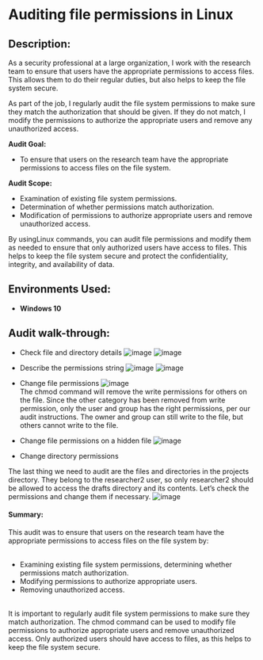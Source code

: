 <h1>Auditing file permissions in Linux</h1>

<h2>Description:</h2>

As a security professional at a large organization, I work with the research team to ensure that users have the appropriate permissions to access files. This allows them to do their regular duties, but also helps to keep the file system secure.

As part of the job, I regularly audit the file system permissions to make sure they match the authorization that should be given. If they do not match, I modify the permissions to authorize the appropriate users and remove any unauthorized access.

<b>Audit Goal:</b><br/> 
<ul>
  <li>To ensure that users on the research team have the appropriate permissions to access files on the file system.</li>
</ul>

<b>Audit Scope:</b><br/> 
<ul>
  <li>Examination of existing file system permissions.</li>
  <li>Determination of whether permissions match authorization.</li>
 <li>Modification of permissions to authorize appropriate users and remove unauthorized access.</li>
</ul>

By usingLinux commands, you can audit file permissions and modify them as needed to ensure that only authorized users have access to files. This helps to keep the file system secure and protect the confidentiality, integrity, and availability of data.


<h2>Environments Used:</h2>

- <b>Windows 10</b>

<h2>Audit walk-through:</h2>

- Check file and directory details
  ![image](https://github.com/ktwindisch/LinuxUserPermissionAudit/assets/56203054/288f1a6c-0d13-43c3-8fbe-7363d5c04a38)
  ![image](https://github.com/ktwindisch/LinuxUserPermissionAudit/assets/56203054/e1d66ef6-db09-4ca6-ae3f-90395b9f57f3)

- Describe the permissions string
  ![image](https://github.com/ktwindisch/LinuxUserPermissionAudit/assets/56203054/f59db33d-4af8-4c64-bffb-2dbbb93cce24)
  ![image](https://github.com/ktwindisch/LinuxUserPermissionAudit/assets/56203054/cb7d31e0-aff0-4aaf-b695-556ad121e537)

- Change file permissions
  ![image](https://github.com/ktwindisch/LinuxUserPermissionAudit/assets/56203054/6f413340-a8e9-4aa9-bc2f-7ee2494dec81)<br/>
The chmod command will remove the write permissions for others on the file. Since the other category has been removed from write permission, only the user and group has the right permissions, per our audit instructions. The owner and group can still write to the file, but others cannot write to the file.<br/>

- Change file permissions on a hidden file
  ![image](https://github.com/ktwindisch/LinuxUserPermissionAudit/assets/56203054/b93275cf-ff21-4bf8-bb72-ba9d6f803473)

- Change directory permissions

The last thing we need to audit are the files and directories in the projects directory. They belong to the researcher2 user, so only researcher2 should be allowed to access the drafts directory and its contents. Let’s check the permissions and change them if necessary.
  ![image](https://github.com/ktwindisch/LinuxUserPermissionAudit/assets/56203054/16e62eb1-3e14-42da-83db-4662ce3711af)

<h4> Summary:  </h4>
This audit was to ensure that users on the research team have the appropriate permissions to access files on the file system by:<br/>
<br/>
<ul>
<li>Examining existing file system permissions, determining whether permissions match authorization.</li>
<li>Modifying permissions to authorize appropriate users.</li>
<li>Removing unauthorized access.</li><br/>
</ul>
It is important to regularly audit file system permissions to make sure they match authorization. The chmod command can be used to modify file permissions to authorize appropriate users and remove unauthorized access. Only authorized users should have access to files, as this helps to keep the file system secure.
<!--
 ```diff
- text in red
+ text in green
! text in orange
# text in gray
@@ text in purple (and bold)@@
```
--!>
